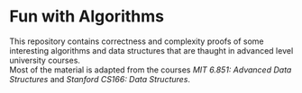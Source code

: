 # Fun with Algorithms

This repository contains correctness and complexity proofs of some interesting algorithms and data structures that are thaught in advanced level university courses.  
Most of the material is adapted from the courses <i>MIT 6.851: Advanced Data Structures</i> and <i>Stanford CS166: Data Structures</i>.  